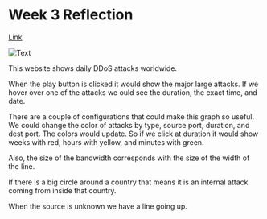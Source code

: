 # Week 3 Reflection 

[Link](https://www.digitalattackmap.com/#anim=1&color=0&country=ALL&list=0&time=16485.8&view=map)

![Text](https://github.com/kristiprifti/reflections/blob/master/Cwqrewrwapture.PNG)

This website shows daily DDoS attacks worldwide. 

When the play button is clicked it would show the major large attacks. If we hover over one of the attacks we ould see the duration, the exact time, and date. 

There are a couple of configurations that could make this graph so useful. We could change the color of attacks by type, source port, duration, and dest port. The colors would update. So if we click at duration it would show weeks with red, hours with yellow, and minutes with green. 

Also, the size of the bandwidth corresponds with the size of the width of the line.  

If there is a big circle around a country that means it is an internal attack coming from inside that country. 

When the source is unknown we have a line going up. 
